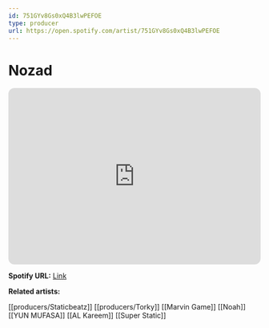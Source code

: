 ```yaml
---
id: 751GYv8Gs0xQ4B3lwPEFOE
type: producer
url: https://open.spotify.com/artist/751GYv8Gs0xQ4B3lwPEFOE
---
```

# Nozad

<iframe style="border-radius:12px" src="https://open.spotify.com/embed/artist/751GYv8Gs0xQ4B3lwPEFOE" width="100%" height="352" frameBorder="0" allowfullscreen="" allow="autoplay; clipboard-write; encrypted-media; fullscreen; picture-in-picture" loading="lazy"></iframe>

**Spotify URL:** [Link](https://open.spotify.com/artist/751GYv8Gs0xQ4B3lwPEFOE)

**Related artists:**

[[producers/Staticbeatz]]
[[producers/Torky]]
[[Marvin Game]]
[[Noah]]
[[YUN MUFASA]]
[[AL Kareem]]
[[Super Static]]
